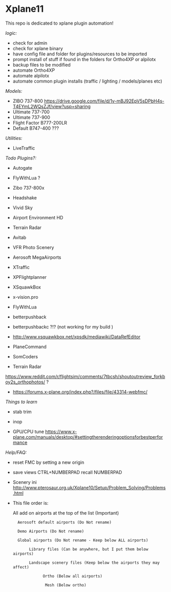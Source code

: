 # Xplane11
This repo is dedicated to xplane plugin automation!


*logic:*


* check for admin
* check for xplane binary
* have config file and folder for plugins/resources to be imported
* prompt install of stuff if found in the folders for Ortho4XP or alpilotx
* backup files to be modified
* automate Ortho4XP
* automate alpilotx
* automate common plugin installs (traffic / lighting / models/planes etc)


*Models:*
* ZIBO 737-800 https://drive.google.com/file/d/1v-mBJ92EpV5sDPbH4s-T4EYmL2WQsZJf/view?usp=sharing
* Ultimate 737-700
* Ultimate 737-900
* Flight Factor B777-200LR 
* Default B747-400 ??? 

*Utilities:*
* LiveTraffic 


*Todo Plugins?:*

* Autogate
* FlyWithLua ?
* Zibo 737-800x
* Headshake
* Vivid Sky
* Airport Environment HD
* Terrain Radar
* Avitab


* VFR Photo Scenery
* Aerosoft MegaAirports
* XTraffic
* XPFlightplanner
* XSquawkBox

* x-vision.pro 
* FlyWithLua

* betterpushback
* betterpushbackc ?!? (not working for my build )
* http://www.xsquawkbox.net/xpsdk/mediawiki/DataRefEditor 

* PlaneCommand
* SomCoders
* Terrain Radar

https://www.reddit.com/r/flightsim/comments/7tbcsh/shoutoutreview_forkboy2s_orthophotos/ ?

* https://forums.x-plane.org/index.php?/files/file/43314-webfmc/ 

*Things to learn*

* stab trim
* inop


* GPU/CPU tune https://www.x-plane.com/manuals/desktop/#settingtherenderingoptionsforbestperformance 


*Help/FAQ:*

* reset FMC by setting a new origin 
* save views CTRL+NUMBERPAD recall NUMBERPAD      
* Scenery ini http://www.pterosaur.org.uk/Xplane10/Setup/Problem_Solving/Problems.html 
* This file order is:

   All add on airports at the top of the list (Important)
   
        Aerosoft default airports (Do Not rename)
        
        Demo Airports (Do Not rename)
        
        Global airports (Do Not rename - Keep below ALL airports)
        
             Library files (Can be anywhere, but I put them below airports)
             
             Landscape scenery files (Keep below the airports they may affect)
            
                   Ortho (Below all airports)
                   
                    Mesh (Below ortho)
